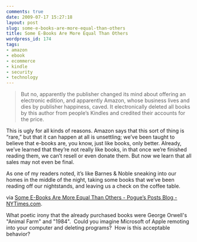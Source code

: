 ```yaml
---
comments: true
date: 2009-07-17 15:27:18
layout: post
slug: some-e-books-are-more-equal-than-others
title: Some E-Books Are More Equal Than Others
wordpress_id: 174
tags:
- amazon
- ebook
- ecommerce
- kindle
- security
- technology
---
```


> But no, apparently the publisher changed its mind about offering an electronic edition, and apparently Amazon, whose business lives and dies by publisher happiness, caved. It electronically deleted all books by this author from people’s Kindles and credited their accounts for the price.

This is ugly for all kinds of reasons. Amazon says that this sort of thing is “rare,” but that it can happen at all is unsettling; we’ve been taught to believe that e-books are, you know, just like books, only better. Already, we’ve learned that they’re not really like books, in that once we’re finished reading them, we can’t resell or even donate them. But now we learn that all sales may not even be final.

As one of my readers noted, it’s like Barnes & Noble sneaking into our homes in the middle of the night, taking some books that we’ve been reading off our nightstands, and leaving us a check on the coffee table.


via [Some E-Books Are More Equal Than Others - Pogue’s Posts Blog - NYTimes.com](http://pogue.blogs.nytimes.com/2009/07/17/some-e-books-are-more-equal-than-others/?hp).

What poetic irony that the already purchased books were George Orwell's "Animal Farm" and "1984".  Could you imagine Microsoft of Apple remoting into your computer and deleting programs?  How is this acceptable behavior?
